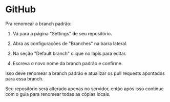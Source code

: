 # GitHub

Pra renomear a branch padrão:

1. Vá para a página "Settings" de seu repositório.

2. Abra as configurações de "Branches" na barra lateral.

3. Na seção "Default branch" clique no lápis para editar.

4. Escreva o novo nome da branch padrão e confirme.

Isso deve renomear a branch padrão e atualizar os pull requests apontados para essa branch.

Seu repositório será alterado apenas no servidor, então após isso continue com o guia para renomear todas as cópias locais.
